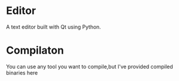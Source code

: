 # Editor
A text editor built with Qt using Python.

# Compilaton
You can use any tool you want to compile,but I've provided compiled binaries here
